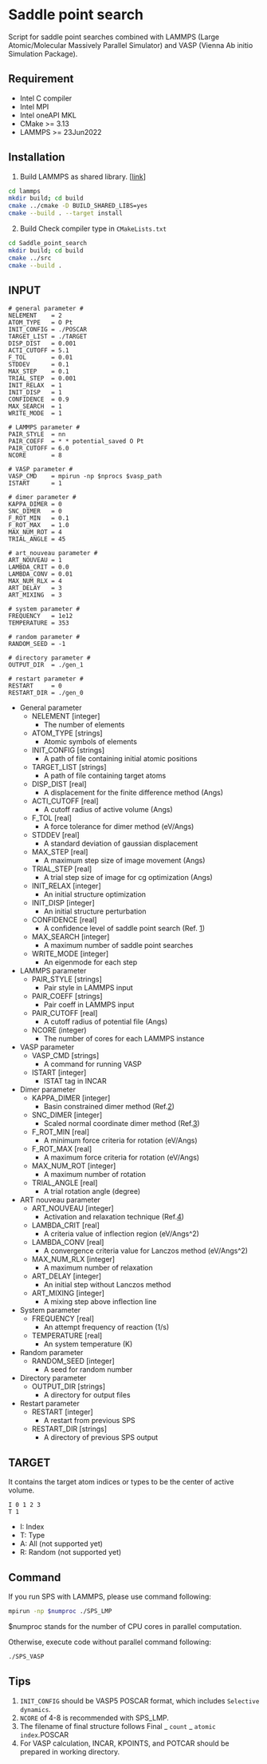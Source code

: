 # Saddle point search
Script for saddle point searches combined with LAMMPS (Large Atomic/Molecular Massively Parallel Simulator) and VASP (Vienna Ab initio Simulation Package).

## Requirement
- Intel C compiler
- Intel MPI
- Intel oneAPI MKL
- CMake >= 3.13
- LAMMPS >= 23Jun2022

## Installation
1. Build LAMMPS as shared library. [[link](https://docs.lammps.org/Build_basics.html)]
```bash
cd lammps
mkdir build; cd build
cmake ../cmake -D BUILD_SHARED_LIBS=yes
cmake --build . --target install
```
2. Build Check compiler type in `CMakeLists.txt`
```bash
cd Saddle_point_search
mkdir build; cd build
cmake ../src
cmake --build .
```


## INPUT
```text
# general parameter #
NELEMENT    = 2
ATOM_TYPE   = O Pt
INIT_CONFIG = ./POSCAR
TARGET_LIST = ./TARGET
DISP_DIST   = 0.001
ACTI_CUTOFF = 5.1
F_TOL       = 0.01
STDDEV      = 0.1
MAX_STEP    = 0.1
TRIAL_STEP  = 0.001
INIT_RELAX  = 1
INIT_DISP   = 1
CONFIDENCE  = 0.9
MAX_SEARCH  = 1
WRITE_MODE  = 1

# LAMMPS parameter #
PAIR_STYLE  = nn
PAIR_COEFF  = * * potential_saved O Pt
PAIR_CUTOFF = 6.0
NCORE       = 8

# VASP parameter #
VASP_CMD    = mpirun -np $nprocs $vasp_path
ISTART      = 1

# dimer parameter #
KAPPA_DIMER = 0
SNC_DIMER   = 0
F_ROT_MIN   = 0.1 
F_ROT_MAX   = 1.0
MAX_NUM_ROT = 4
TRIAL_ANGLE = 45

# art_nouveau parameter #
ART_NOUVEAU = 1
LAMBDA_CRIT = 0.0
LAMBDA_CONV = 0.01
MAX_NUM_RLX = 4
ART_DELAY   = 3
ART_MIXING  = 3

# system parameter #
FREQUENCY   = 1e12
TEMPERATURE = 353

# random parameter #
RANDOM_SEED = -1

# directory parameter #
OUTPUT_DIR  = ./gen_1

# restart parameter #
RESTART     = 0
RESTART_DIR = ./gen_0
```

* General parameter
  * NELEMENT [integer]
    * The number of elements
  * ATOM_TYPE [strings]
    * Atomic symbols of elements
  * INIT_CONFIG [strings]
    * A path of file containing initial atomic positions
  * TARGET_LIST [strings]
    * A path of file containing target atoms
  * DISP_DIST [real]
    * A displacement for the finite difference method (Angs)
  * ACTI_CUTOFF [real]
    * A cutoff radius of active volume (Angs)
  * F_TOL [real]
    * A force tolerance for dimer method (eV/Angs)
  * STDDEV [real]
    * A standard deviation of gaussian displacement
  * MAX_STEP [real]
    * A maximum step size of image movement (Angs)
  * TRIAL_STEP [real]
    * A trial step size of image for cg optimization (Angs)
  * INIT_RELAX [integer]
    * An initial structure optimization
  * INIT_DISP [integer]
    * An initial structure perturbation
  * CONFIDENCE [real]
    * A confidence level of saddle point search (Ref. [1](https://doi.org/10.1063/1.2976010))
  * MAX_SEARCH [integer]
    * A maximum number of saddle point searches
  * WRITE_MODE [integer]
    * An eigenmode for each step
* LAMMPS parameter
  * PAIR_STYLE [strings]
    * Pair style in LAMMPS input
  * PAIR_COEFF [strings]
    * Pair coeff in LAMMPS input
  * PAIR_CUTOFF [real]
    * A cutoff radius of potential file (Angs)
  * NCORE (integer)
    * The number of cores for each LAMMPS instance
* VASP parameter
  * VASP_CMD [strings]
    * A command for running VASP
  * ISTART [integer]
    * ISTAT tag in INCAR
* Dimer parameter
  * KAPPA_DIMER [integer]
    * Basin constrained dimer method (Ref.[2](https://doi.org/10.1063/1.4898664))
  * SNC_DIMER [integer]
    * Scaled normal coordinate dimer method (Ref.[3](https://doi.org/10.1016/j.commatsci.2021.110785))
  * F_ROT_MIN [real]
    * A minimum force criteria for rotation (eV/Angs)
  * F_ROT_MAX [real]
    * A maximum force criteria for rotation (eV/Angs)
  * MAX_NUM_ROT [integer]
    * A maximum number of rotation
  * TRIAL_ANGLE [real]
    * A trial rotation angle (degree)
* ART nouveau parameter
  * ART_NOUVEAU [integer]
    * Activation and relaxation technique (Ref.[4](http://dx.doi.org/10.1103/PhysRevE.62.7723))
  * LAMBDA_CRIT [real]
    * A criteria value of inflection region (eV/Angs^2)
  * LAMBDA_CONV [real]
    * A convergence criteria value for Lanczos method (eV/Angs^2)
  * MAX_NUM_RLX [integer]
    * A maximum number of relaxation
  * ART_DELAY [integer]
    * An initial step without Lanczos method
  * ART_MIXING [integer]
    * A mixing step above inflection line
* System parameter
  * FREQUENCY [real]
    * An attempt frequency of reaction (1/s)
  * TEMPERATURE [real]
    * An system temperature (K)
* Random parameter
  * RANDOM_SEED [integer]
    * A seed for random number
* Directory parameter
  * OUTPUT_DIR [strings]
    * A directory for output files
* Restart parameter
  * RESTART [integer]
    * A restart from previous SPS
  * RESTART_DIR [strings]
    * A directory of previous SPS output

## TARGET
It contains the target atom indices or types to be the center of active volume.
```text
I 0 1 2 3
T 1
```

* I: Index
* T: Type
* A: All (not supported yet)
* R: Random (not supported yet)

## Command
If you run SPS with LAMMPS, please use command following:
```bash
mpirun -np $numproc ./SPS_LMP
```
$numproc stands for the number of CPU cores in parallel computation.


Otherwise, execute code without parallel command following:
```bash
./SPS_VASP
```

## Tips  
1. `INIT_CONFIG` should be VASP5 POSCAR format, which includes `Selective dynamics`.
3. `NCORE` of 4-8 is recommended with SPS_LMP. 
4. The filename of final structure follows Final _ `count` _ `atomic index`.POSCAR
5. For VASP calculation, INCAR, KPOINTS, and POTCAR should be prepared in working directory.
